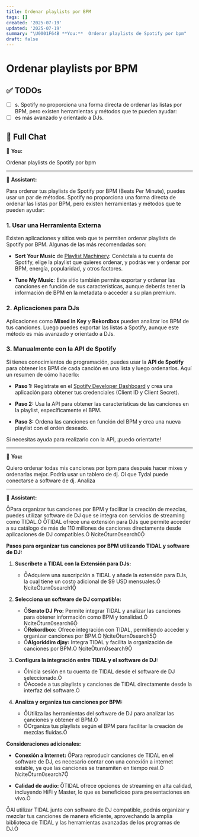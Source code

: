 ```yaml
---
title: Ordenar playlists por BPM
tags: []
created: '2025-07-19'
updated: '2025-07-19'
summary: "\U0001F64B **You:**  Ordenar playlists de Spotify por bpm"
draft: false
---
```


# Ordenar playlists por BPM

## ✅ TODOs
- [ ] s. Spotify no proporciona una forma directa de ordenar las listas por BPM, pero existen herramientas y métodos que te pueden ayudar:
- [ ] es más avanzado y orientado a DJs.

## 🧠 Full Chat

🙋 **You:**

Ordenar playlists de Spotify por bpm

---

🤖 **Assistant:**

Para ordenar tus playlists de Spotify por BPM (Beats Per Minute), puedes usar un par de métodos. Spotify no proporciona una forma directa de ordenar las listas por BPM, pero existen herramientas y métodos que te pueden ayudar:

### 1. Usar una Herramienta Externa
Existen aplicaciones y sitios web que te permiten ordenar playlists de Spotify por BPM. Algunas de las más recomendadas son:

- **Sort Your Music** de [Playlist Machinery](https://sortyourmusic.playlistmachinery.com/): Conéctala a tu cuenta de Spotify, elige la playlist que quieres ordenar, y podrás ver y ordenar por BPM, energía, popularidad, y otros factores.

- **Tune My Music**: Este sitio también permite exportar y ordenar las canciones en función de sus características, aunque deberás tener la información de BPM en la metadata o acceder a su plan premium.

### 2. Aplicaciones para DJs
Aplicaciones como **Mixed in Key** y **Rekordbox** pueden analizar los BPM de tus canciones. Luego puedes exportar las listas a Spotify, aunque este método es más avanzado y orientado a DJs.

### 3. Manualmente con la API de Spotify
Si tienes conocimientos de programación, puedes usar la **API de Spotify** para obtener los BPM de cada canción en una lista y luego ordenarlos. Aquí un resumen de cómo hacerlo:

   - **Paso 1:** Regístrate en el [Spotify Developer Dashboard](https://developer.spotify.com/dashboard) y crea una aplicación para obtener tus credenciales (Client ID y Client Secret).
   
   - **Paso 2:** Usa la API para obtener las características de las canciones en la playlist, específicamente el BPM.
   
   - **Paso 3:** Ordena las canciones en función del BPM y crea una nueva playlist con el orden deseado.

Si necesitas ayuda para realizarlo con la API, ¡puedo orientarte!

---

🙋 **You:**

Quiero ordenar todas mis canciones por bpm para después hacer mixes y ordenarlas mejor. Podría usar un tablero de dj. Oí que Tydal puede conectarse a software de dj. Analiza

---

🤖 **Assistant:**

Para organizar tus canciones por BPM y facilitar la creación de mezclas, puedes utilizar software de DJ que se integra con servicios de streaming como TIDAL. TIDAL ofrece una extensión para DJs que permite acceder a su catálogo de más de 110 millones de canciones directamente desde aplicaciones de DJ compatibles. citeturn0search0

**Pasos para organizar tus canciones por BPM utilizando TIDAL y software de DJ:**

1. **Suscríbete a TIDAL con la Extensión para DJs:**
   - Adquiere una suscripción a TIDAL y añade la extensión para DJs, la cual tiene un costo adicional de $9 USD mensuales. citeturn0search1

2. **Selecciona un software de DJ compatible:**
   - **Serato DJ Pro:** Permite integrar TIDAL y analizar las canciones para obtener información como BPM y tonalidad. citeturn0search6
   - **Rekordbox:** Ofrece integración con TIDAL, permitiendo acceder y organizar canciones por BPM. citeturn0search5
   - **Algoriddim djay:** Integra TIDAL y facilita la organización de canciones por BPM. citeturn0search9

3. **Configura la integración entre TIDAL y el software de DJ:**
   - Inicia sesión en tu cuenta de TIDAL desde el software de DJ seleccionado.
   - Accede a tus playlists y canciones de TIDAL directamente desde la interfaz del software.

4. **Analiza y organiza tus canciones por BPM:**
   - Utiliza las herramientas del software de DJ para analizar las canciones y obtener el BPM.
   - Organiza tus playlists según el BPM para facilitar la creación de mezclas fluidas.

**Consideraciones adicionales:**

- **Conexión a Internet:** Para reproducir canciones de TIDAL en el software de DJ, es necesario contar con una conexión a internet estable, ya que las canciones se transmiten en tiempo real. citeturn0search7

- **Calidad de audio:** TIDAL ofrece opciones de streaming en alta calidad, incluyendo HiFi y Master, lo que es beneficioso para presentaciones en vivo.

Al utilizar TIDAL junto con software de DJ compatible, podrás organizar y mezclar tus canciones de manera eficiente, aprovechando la amplia biblioteca de TIDAL y las herramientas avanzadas de los programas de DJ.